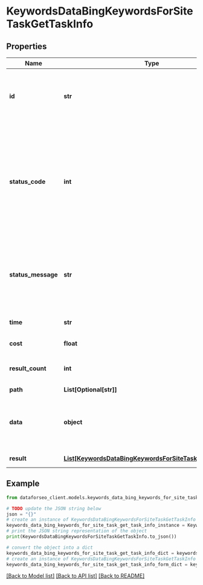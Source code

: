 # KeywordsDataBingKeywordsForSiteTaskGetTaskInfo


## Properties

Name | Type | Description | Notes
------------ | ------------- | ------------- | -------------
**id** | **str** | task identifier unique task identifier in our system in the UUID format | [optional] 
**status_code** | **int** | status code of the task generated by DataForSEO, can be within the following range: 10000-60000 you can find the full list of the response codes here | [optional] 
**status_message** | **str** | informational message of the task you can find the full list of general informational messages here | [optional] 
**time** | **str** | execution time, seconds | [optional] 
**cost** | **float** | total tasks cost, USD | [optional] 
**result_count** | **int** | number of elements in the result array | [optional] 
**path** | **List[Optional[str]]** | URL path | [optional] 
**data** | **object** | contains the same parameters that you specified in the POST request | [optional] 
**result** | [**List[KeywordsDataBingKeywordsForSiteTaskGetResultInfo]**](KeywordsDataBingKeywordsForSiteTaskGetResultInfo.md) | array of results | [optional] 

## Example

```python
from dataforseo_client.models.keywords_data_bing_keywords_for_site_task_get_task_info import KeywordsDataBingKeywordsForSiteTaskGetTaskInfo

# TODO update the JSON string below
json = "{}"
# create an instance of KeywordsDataBingKeywordsForSiteTaskGetTaskInfo from a JSON string
keywords_data_bing_keywords_for_site_task_get_task_info_instance = KeywordsDataBingKeywordsForSiteTaskGetTaskInfo.from_json(json)
# print the JSON string representation of the object
print(KeywordsDataBingKeywordsForSiteTaskGetTaskInfo.to_json())

# convert the object into a dict
keywords_data_bing_keywords_for_site_task_get_task_info_dict = keywords_data_bing_keywords_for_site_task_get_task_info_instance.to_dict()
# create an instance of KeywordsDataBingKeywordsForSiteTaskGetTaskInfo from a dict
keywords_data_bing_keywords_for_site_task_get_task_info_form_dict = keywords_data_bing_keywords_for_site_task_get_task_info.from_dict(keywords_data_bing_keywords_for_site_task_get_task_info_dict)
```
[[Back to Model list]](../README.md#documentation-for-models) [[Back to API list]](../README.md#documentation-for-api-endpoints) [[Back to README]](../README.md)


